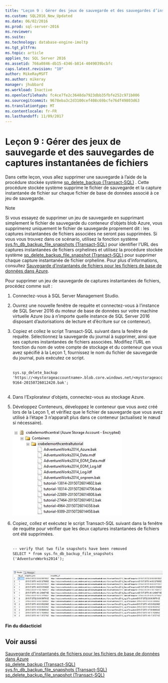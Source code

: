 ```yaml
---
title: "Leçon 9 : Gérer des jeux de sauvegarde et des sauvegardes d’instantanés de fichiers | Microsoft Docs"
ms.custom: SQL2016_New_Updated
ms.date: 06/02/2016
ms.prod: sql-server-2016
ms.reviewer: 
ms.suite: 
ms.technology: database-engine-imoltp
ms.tgt_pltfrm: 
ms.topic: article
applies_to: SQL Server 2016
ms.assetid: 766a0846-db15-4346-b814-4049039bcbfc
caps.latest.revision: "10"
author: MikeRayMSFT
ms.author: mikeray
manager: jhubbard
ms.workload: Inactive
ms.openlocfilehash: fc4ce7fe2c3648da7923dbb35fbfe252c971b006
ms.sourcegitcommit: 9678eba3c2d3100cef408c69bcfe76df49803d63
ms.translationtype: MT
ms.contentlocale: fr-FR
ms.lasthandoff: 11/09/2017
---
```

# <a name="lesson-9-manage-backup-sets-and-file-snapshot-backups"></a>Leçon 9 : Gérer des jeux de sauvegarde et des sauvegardes de captures instantanées de fichiers
Dans cette leçon, vous allez supprimer une sauvegarde à l’aide de la procédure stockée système [sp_delete_backup &#40;Transact-SQL&#41;](../relational-databases/system-stored-procedures/snapshot-backup-sp-delete-backup.md) . Cette procédure stockée système supprime le fichier de sauvegarde et la capture instantanée de fichier sur chaque fichier de base de données associé à ce jeu de sauvegarde.  
  
> [!NOTE]  
> Si vous essayez de supprimer un jeu de sauvegarde en supprimant simplement le fichier de sauvegarde du conteneur d’objets blob Azure, vous supprimerez uniquement le fichier de sauvegarde proprement dit : les captures instantanées de fichiers associées ne seront pas supprimées. Si vous vous trouvez dans ce scénario, utilisez la fonction système [sys.fn_db_backup_file_snapshots &#40;Transact-SQL&#41;](../relational-databases/system-functions/sys-fn-db-backup-file-snapshots-transact-sql.md) pour identifier l’URL des captures instantanées de fichiers orphelines et utilisez la procédure stockée système [sp_delete_backup_file_snapshot &#40;Transact-SQL&#41;](../relational-databases/system-stored-procedures/snapshot-backup-sp-delete-backup-file-snapshot.md) pour supprimer chaque capture instantanée de fichier orpheline. Pour plus d’informations, consultez  [Sauvegarde d’instantanés de fichiers pour les fichiers de base de données dans Azure](../relational-databases/backup-restore/file-snapshot-backups-for-database-files-in-azure.md).  
  
Pour supprimer un jeu de sauvegarde de captures instantanées de fichiers, procédez comme suit :  
  
1.  Connectez-vous à SQL Server Management Studio.  
  
2.  Ouvrez une nouvelle fenêtre de requête et connectez-vous à l’instance de SQL Server 2016 du moteur de base de données sur votre machine virtuelle Azure (ou à n’importe quelle instance de SQL Server 2016 disposant d’autorisations de lecture et d’écriture sur ce conteneur).  
  
3.  Copiez et collez le script Transact-SQL suivant dans la fenêtre de requête. Sélectionnez la sauvegarde du journal à supprimer, ainsi que ses captures instantanées de fichiers associées. Modifiez l’URL en fonction du nom de votre compte de stockage et du conteneur que vous avez spécifié à la Leçon 1, fournissez le nom du fichier de sauvegarde du journal, puis exécutez ce script.  
  
    ```  
  
    sys.sp_delete_backup 'https://<mystorageaccountname>.blob.core.windows.net/<mystorageaccountcontainername>/tutorial-9164-20150726012420.bak';  
  
    ```  
  
4.  Dans l’Explorateur d’objets, connectez-vous au stockage Azure.  
  
5.  Développez Conteneurs, développez le conteneur que vous avez créé lors de la Leçon 1, et vérifiez que le fichier de sauvegarde que vous avez utilisé à l’étape 3 n’apparaît plus dans ce conteneur (actualisez le nœud si nécessaire).  
  
    ![Conteneur Azure montrant la suppression de l’objet blob de sauvegarde de journal](../relational-databases/media/c0070b08-4667-4db5-aaff-987a404ec934.JPG "Conteneur Azure montrant la suppression de l’objet blob de sauvegarde de journal")  
  
6.  Copiez, collez et exécutez le script Transact-SQL suivant dans la fenêtre de requête pour vérifier que les deux captures instantanées de fichiers ont été supprimées.  
  
    ```  
  
    -- verify that two file snapshots have been removed  
    SELECT * from sys.fn_db_backup_file_snapshots ('AdventureWorks2014');  
  
    ```  
  
    ![Volet de résultats montrant 2 captures instantanées de fichier supprimées](../relational-databases/media/f3891361-dfb6-4f4d-a090-ebfeb977981e.JPG "Volet de résultats montrant 2 captures instantanées de fichier supprimées")  
  
**Fin du didacticiel**  
  
## <a name="see-also"></a>Voir aussi  
[Sauvegarde d’instantanés de fichiers pour les fichiers de base de données dans Azure](../relational-databases/backup-restore/file-snapshot-backups-for-database-files-in-azure.md)  
[sp_delete_backup &#40;Transact-SQL&#41;](../relational-databases/system-stored-procedures/snapshot-backup-sp-delete-backup.md)  
[sys.fn_db_backup_file_snapshots &#40;Transact-SQL&#41;](../relational-databases/system-functions/sys-fn-db-backup-file-snapshots-transact-sql.md)  
[sp_delete_backup_file_snapshot &#40;Transact-SQL&#41;](../relational-databases/system-stored-procedures/snapshot-backup-sp-delete-backup-file-snapshot.md)  
  
  
  


